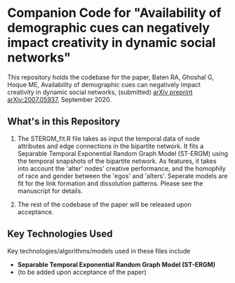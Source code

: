 # Companion Code for "Availability of demographic cues can negatively impact creativity in dynamic social networks"

This repository holds the codebase for the paper,
Baten RA, Ghoshal G, Hoque ME, Availability of demographic cues can negatively impact creativity in dynamic social networks, (submitted) [arXiv preprint arXiv:2007.05937](https://arxiv.org/pdf/2007.05937.pdf), September 2020.


## What's in this Repository
1. The STERGM_fit.R file takes as input the temporal data of node attributes and edge connections in the bipartite network. It fits a Separable Temporal Exponential Random Graph Model (ST-ERGM) using the temporal snapshots of the bipartite network. As features, it takes into account the 'alter' nodes' creative performance, and the homophily of race and gender between the 'egos' and 'alters'. Seperate models are fit for the link formation and dissolution patterns. Please see the manuscript for details.

2. The rest of the codebase of the paper will be released upon acceptance.

## Key Technologies Used
Key technologies/algorithms/models used in these files include 

- **Separable Temporal Exponential Random Graph Model (ST-ERGM)**
- (to be added upon acceptance of the paper)

